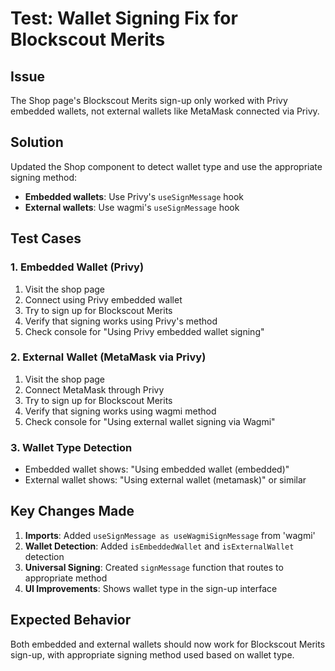 # Test: Wallet Signing Fix for Blockscout Merits

## Issue
The Shop page's Blockscout Merits sign-up only worked with Privy embedded wallets, not external wallets like MetaMask connected via Privy.

## Solution
Updated the Shop component to detect wallet type and use the appropriate signing method:
- **Embedded wallets**: Use Privy's `useSignMessage` hook
- **External wallets**: Use wagmi's `useSignMessage` hook

## Test Cases

### 1. Embedded Wallet (Privy)
1. Visit the shop page
2. Connect using Privy embedded wallet
3. Try to sign up for Blockscout Merits
4. Verify that signing works using Privy's method
5. Check console for "Using Privy embedded wallet signing"

### 2. External Wallet (MetaMask via Privy)
1. Visit the shop page  
2. Connect MetaMask through Privy
3. Try to sign up for Blockscout Merits
4. Verify that signing works using wagmi method
5. Check console for "Using external wallet signing via Wagmi"

### 3. Wallet Type Detection
- Embedded wallet shows: "Using embedded wallet (embedded)"
- External wallet shows: "Using external wallet (metamask)" or similar

## Key Changes Made

1. **Imports**: Added `useSignMessage as useWagmiSignMessage` from 'wagmi'
2. **Wallet Detection**: Added `isEmbeddedWallet` and `isExternalWallet` detection
3. **Universal Signing**: Created `signMessage` function that routes to appropriate method
4. **UI Improvements**: Shows wallet type in the sign-up interface

## Expected Behavior
Both embedded and external wallets should now work for Blockscout Merits sign-up, with appropriate signing method used based on wallet type. 